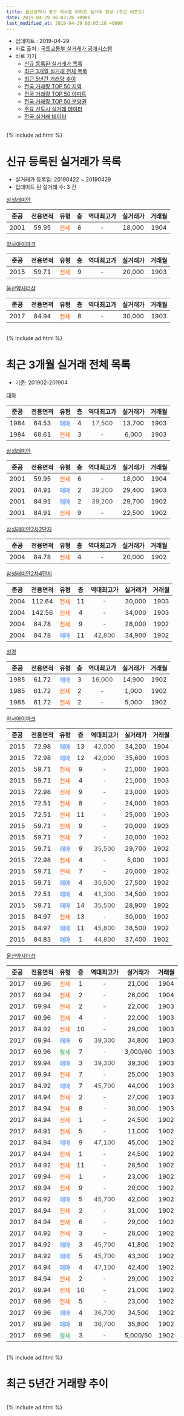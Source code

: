 ```yaml
---
title: 울산광역시 중구 약사동 아파트 실거래 정보 (주간 레포트)
date: 2019-04-29 06:03:26 +0900
last_modified_at: 2019-04-29 06:03:26 +0900
---
```


* 업데이트 : 2019-04-29
* 자료 출처 : [국토교통부 실거래가 공개시스템](http://rt.molit.go.kr)
* 바로 가기
    * [신규 등록된 실거래가 목록](#신규-등록된-실거래가-목록)
    * [최근 3개월 실거래 전체 목록](#최근-3개월-실거래-전체-목록)
    * [최근 5년간 거래량 추이](#최근-5년간-거래량-추이)
    * [전국 거래량 TOP 50 지역](https://inasie.github.io/apt-trade-info/최근-3개월-전국에서-가장-거래가-많이-발생한-지역)
    * [전국 거래량 TOP 50 아파트](https://inasie.github.io/apt-trade-info/최근-3개월-전국에서-가장-거래가-많이-발생한-아파트)
    * [전국 거래량 TOP 50 분양권](https://inasie.github.io/apt-trade-info/최근-3개월-전국에서-가장-거래가-많이-발생한-분양권)
    * [주요 신도시 실거래 데이터](https://inasie.github.io/apt-trade-info/주요-신도시)
    * [전국 실거래 데이터](https://inasie.github.io/apt-trade-info/전국)
<br>
{% include ad.html %}
<br>

# 신규 등록된 실거래가 목록
* 실거래가 등록일: 20190422 ~ 20190429
* 업데이트 된 실거래 수: 3 건


[삼성래미안](https://search.naver.com/search.naver?query=%EC%9A%B8%EC%82%B0%EA%B4%91%EC%97%AD%EC%8B%9C+%EC%A4%91%EA%B5%AC+%EC%95%BD%EC%82%AC%EB%8F%99+%EC%82%BC%EC%84%B1%EB%9E%98%EB%AF%B8%EC%95%88)

|준공|전용면적|유형|층|역대최고가|실거래가|거래월|
|:---:|:---:|:---:|:---:|:---:|:---:|:---:|
|2001|59.95|<span style="color:#ff5a00">전세</span>|6|<span style="color:#444444">-</span>|18,000|1904|

[약사아이파크](https://search.naver.com/search.naver?query=%EC%9A%B8%EC%82%B0%EA%B4%91%EC%97%AD%EC%8B%9C+%EC%A4%91%EA%B5%AC+%EC%95%BD%EC%82%AC%EB%8F%99+%EC%95%BD%EC%82%AC%EC%95%84%EC%9D%B4%ED%8C%8C%ED%81%AC)

|준공|전용면적|유형|층|역대최고가|실거래가|거래월|
|:---:|:---:|:---:|:---:|:---:|:---:|:---:|
|2015|59.71|<span style="color:#ff5a00">전세</span>|9|<span style="color:#444444">-</span>|20,000|1903|

[울산약사더샵](https://search.naver.com/search.naver?query=%EC%9A%B8%EC%82%B0%EA%B4%91%EC%97%AD%EC%8B%9C+%EC%A4%91%EA%B5%AC+%EC%95%BD%EC%82%AC%EB%8F%99+%EC%9A%B8%EC%82%B0%EC%95%BD%EC%82%AC%EB%8D%94%EC%83%B5)

|준공|전용면적|유형|층|역대최고가|실거래가|거래월|
|:---:|:---:|:---:|:---:|:---:|:---:|:---:|
|2017|84.94|<span style="color:#ff5a00">전세</span>|8|<span style="color:#444444">-</span>|30,000|1903|


<br>
{% include ad.html %}
<br>

# 최근 3개월 실거래 전체 목록
* 기준: 201902-201904


[대하](https://search.naver.com/search.naver?query=%EC%9A%B8%EC%82%B0%EA%B4%91%EC%97%AD%EC%8B%9C+%EC%A4%91%EA%B5%AC+%EC%95%BD%EC%82%AC%EB%8F%99+%EB%8C%80%ED%95%98)

|준공|전용면적|유형|층|역대최고가|실거래가|거래월|
|:---:|:---:|:---:|:---:|:---:|:---:|:---:|
|1984|64.53|<span style="color:#4285f3">매매</span>|4|<span style="color:#444444">17,500</span>|13,700|1903|
|1984|68.61|<span style="color:#ff5a00">전세</span>|3|<span style="color:#444444">-</span>|6,000|1903|

[삼성래미안](https://search.naver.com/search.naver?query=%EC%9A%B8%EC%82%B0%EA%B4%91%EC%97%AD%EC%8B%9C+%EC%A4%91%EA%B5%AC+%EC%95%BD%EC%82%AC%EB%8F%99+%EC%82%BC%EC%84%B1%EB%9E%98%EB%AF%B8%EC%95%88)

|준공|전용면적|유형|층|역대최고가|실거래가|거래월|
|:---:|:---:|:---:|:---:|:---:|:---:|:---:|
|2001|59.95|<span style="color:#ff5a00">전세</span>|6|<span style="color:#444444">-</span>|18,000|1904|
|2001|84.91|<span style="color:#4285f3">매매</span>|2|<span style="color:#444444">39,200</span>|29,400|1903|
|2001|84.91|<span style="color:#4285f3">매매</span>|2|<span style="color:#444444">39,200</span>|29,700|1902|
|2001|84.91|<span style="color:#ff5a00">전세</span>|9|<span style="color:#444444">-</span>|22,500|1902|

[삼성래미안2차2단지](https://search.naver.com/search.naver?query=%EC%9A%B8%EC%82%B0%EA%B4%91%EC%97%AD%EC%8B%9C+%EC%A4%91%EA%B5%AC+%EC%95%BD%EC%82%AC%EB%8F%99+%EC%82%BC%EC%84%B1%EB%9E%98%EB%AF%B8%EC%95%882%EC%B0%A82%EB%8B%A8%EC%A7%80)

|준공|전용면적|유형|층|역대최고가|실거래가|거래월|
|:---:|:---:|:---:|:---:|:---:|:---:|:---:|
|2004|84.78|<span style="color:#ff5a00">전세</span>|4|<span style="color:#444444">-</span>|20,000|1902|

[삼성래미안2차4단지](https://search.naver.com/search.naver?query=%EC%9A%B8%EC%82%B0%EA%B4%91%EC%97%AD%EC%8B%9C+%EC%A4%91%EA%B5%AC+%EC%95%BD%EC%82%AC%EB%8F%99+%EC%82%BC%EC%84%B1%EB%9E%98%EB%AF%B8%EC%95%882%EC%B0%A84%EB%8B%A8%EC%A7%80)

|준공|전용면적|유형|층|역대최고가|실거래가|거래월|
|:---:|:---:|:---:|:---:|:---:|:---:|:---:|
|2004|112.64|<span style="color:#ff5a00">전세</span>|11|<span style="color:#444444">-</span>|30,000|1903|
|2004|142.56|<span style="color:#ff5a00">전세</span>|4|<span style="color:#444444">-</span>|34,000|1903|
|2004|84.78|<span style="color:#ff5a00">전세</span>|9|<span style="color:#444444">-</span>|28,000|1902|
|2004|84.78|<span style="color:#4285f3">매매</span>|11|<span style="color:#444444">42,800</span>|34,900|1902|

[성경](https://search.naver.com/search.naver?query=%EC%9A%B8%EC%82%B0%EA%B4%91%EC%97%AD%EC%8B%9C+%EC%A4%91%EA%B5%AC+%EC%95%BD%EC%82%AC%EB%8F%99+%EC%84%B1%EA%B2%BD)

|준공|전용면적|유형|층|역대최고가|실거래가|거래월|
|:---:|:---:|:---:|:---:|:---:|:---:|:---:|
|1985|61.72|<span style="color:#4285f3">매매</span>|3|<span style="color:#444444">16,000</span>|14,900|1902|
|1985|61.72|<span style="color:#ff5a00">전세</span>|2|<span style="color:#444444">-</span>|1,000|1902|
|1985|61.72|<span style="color:#ff5a00">전세</span>|2|<span style="color:#444444">-</span>|5,000|1902|

[약사아이파크](https://search.naver.com/search.naver?query=%EC%9A%B8%EC%82%B0%EA%B4%91%EC%97%AD%EC%8B%9C+%EC%A4%91%EA%B5%AC+%EC%95%BD%EC%82%AC%EB%8F%99+%EC%95%BD%EC%82%AC%EC%95%84%EC%9D%B4%ED%8C%8C%ED%81%AC)

|준공|전용면적|유형|층|역대최고가|실거래가|거래월|
|:---:|:---:|:---:|:---:|:---:|:---:|:---:|
|2015|72.98|<span style="color:#4285f3">매매</span>|13|<span style="color:#444444">42,000</span>|34,200|1904|
|2015|72.98|<span style="color:#4285f3">매매</span>|12|<span style="color:#444444">42,000</span>|35,600|1903|
|2015|59.71|<span style="color:#ff5a00">전세</span>|9|<span style="color:#444444">-</span>|21,000|1903|
|2015|59.71|<span style="color:#ff5a00">전세</span>|4|<span style="color:#444444">-</span>|21,000|1903|
|2015|72.98|<span style="color:#ff5a00">전세</span>|9|<span style="color:#444444">-</span>|23,000|1903|
|2015|72.51|<span style="color:#ff5a00">전세</span>|8|<span style="color:#444444">-</span>|24,000|1903|
|2015|72.51|<span style="color:#ff5a00">전세</span>|11|<span style="color:#444444">-</span>|25,000|1903|
|2015|59.71|<span style="color:#ff5a00">전세</span>|9|<span style="color:#444444">-</span>|20,000|1903|
|2015|59.71|<span style="color:#ff5a00">전세</span>|7|<span style="color:#444444">-</span>|20,000|1902|
|2015|59.71|<span style="color:#4285f3">매매</span>|9|<span style="color:#444444">35,500</span>|29,700|1902|
|2015|72.98|<span style="color:#ff5a00">전세</span>|4|<span style="color:#444444">-</span>|5,000|1902|
|2015|59.71|<span style="color:#ff5a00">전세</span>|7|<span style="color:#444444">-</span>|20,000|1902|
|2015|59.71|<span style="color:#4285f3">매매</span>|4|<span style="color:#444444">35,500</span>|27,500|1902|
|2015|72.51|<span style="color:#4285f3">매매</span>|4|<span style="color:#444444">41,300</span>|34,500|1902|
|2015|59.71|<span style="color:#4285f3">매매</span>|14|<span style="color:#444444">35,500</span>|28,900|1902|
|2015|84.97|<span style="color:#ff5a00">전세</span>|13|<span style="color:#444444">-</span>|30,000|1902|
|2015|84.97|<span style="color:#4285f3">매매</span>|11|<span style="color:#444444">45,800</span>|38,500|1902|
|2015|84.83|<span style="color:#4285f3">매매</span>|1|<span style="color:#444444">44,800</span>|37,400|1902|

[울산약사더샵](https://search.naver.com/search.naver?query=%EC%9A%B8%EC%82%B0%EA%B4%91%EC%97%AD%EC%8B%9C+%EC%A4%91%EA%B5%AC+%EC%95%BD%EC%82%AC%EB%8F%99+%EC%9A%B8%EC%82%B0%EC%95%BD%EC%82%AC%EB%8D%94%EC%83%B5)

|준공|전용면적|유형|층|역대최고가|실거래가|거래월|
|:---:|:---:|:---:|:---:|:---:|:---:|:---:|
|2017|69.96|<span style="color:#ff5a00">전세</span>|1|<span style="color:#444444">-</span>|21,000|1904|
|2017|69.94|<span style="color:#ff5a00">전세</span>|2|<span style="color:#444444">-</span>|26,000|1904|
|2017|69.94|<span style="color:#ff5a00">전세</span>|2|<span style="color:#444444">-</span>|22,000|1903|
|2017|69.96|<span style="color:#ff5a00">전세</span>|4|<span style="color:#444444">-</span>|22,000|1903|
|2017|84.92|<span style="color:#ff5a00">전세</span>|10|<span style="color:#444444">-</span>|29,000|1903|
|2017|69.94|<span style="color:#4285f3">매매</span>|6|<span style="color:#444444">39,300</span>|34,800|1903|
|2017|69.96|<span style="color:#34a853">월세</span>|7|<span style="color:#444444">-</span>|3,000/60|1903|
|2017|69.94|<span style="color:#4285f3">매매</span>|3|<span style="color:#444444">39,300</span>|39,300|1903|
|2017|69.94|<span style="color:#ff5a00">전세</span>|7|<span style="color:#444444">-</span>|25,000|1903|
|2017|84.92|<span style="color:#4285f3">매매</span>|7|<span style="color:#444444">45,700</span>|44,000|1903|
|2017|84.94|<span style="color:#ff5a00">전세</span>|2|<span style="color:#444444">-</span>|27,000|1903|
|2017|84.94|<span style="color:#ff5a00">전세</span>|8|<span style="color:#444444">-</span>|30,000|1903|
|2017|84.94|<span style="color:#ff5a00">전세</span>|1|<span style="color:#444444">-</span>|24,500|1902|
|2017|84.91|<span style="color:#ff5a00">전세</span>|5|<span style="color:#444444">-</span>|11,000|1902|
|2017|84.94|<span style="color:#4285f3">매매</span>|9|<span style="color:#444444">47,100</span>|45,000|1902|
|2017|84.94|<span style="color:#ff5a00">전세</span>|1|<span style="color:#444444">-</span>|24,500|1902|
|2017|84.92|<span style="color:#ff5a00">전세</span>|11|<span style="color:#444444">-</span>|28,500|1902|
|2017|69.94|<span style="color:#ff5a00">전세</span>|1|<span style="color:#444444">-</span>|23,000|1902|
|2017|69.94|<span style="color:#ff5a00">전세</span>|9|<span style="color:#444444">-</span>|20,000|1902|
|2017|84.92|<span style="color:#4285f3">매매</span>|5|<span style="color:#444444">45,700</span>|42,000|1902|
|2017|84.94|<span style="color:#ff5a00">전세</span>|2|<span style="color:#444444">-</span>|31,000|1902|
|2017|84.94|<span style="color:#ff5a00">전세</span>|6|<span style="color:#444444">-</span>|29,000|1902|
|2017|84.92|<span style="color:#ff5a00">전세</span>|3|<span style="color:#444444">-</span>|28,000|1902|
|2017|84.92|<span style="color:#4285f3">매매</span>|3|<span style="color:#444444">45,700</span>|41,800|1902|
|2017|84.92|<span style="color:#4285f3">매매</span>|5|<span style="color:#444444">45,700</span>|43,300|1902|
|2017|84.94|<span style="color:#4285f3">매매</span>|4|<span style="color:#444444">47,100</span>|42,400|1902|
|2017|84.94|<span style="color:#ff5a00">전세</span>|2|<span style="color:#444444">-</span>|29,000|1902|
|2017|69.94|<span style="color:#ff5a00">전세</span>|10|<span style="color:#444444">-</span>|21,000|1902|
|2017|69.96|<span style="color:#ff5a00">전세</span>|5|<span style="color:#444444">-</span>|23,000|1902|
|2017|69.96|<span style="color:#4285f3">매매</span>|4|<span style="color:#444444">36,700</span>|34,500|1902|
|2017|69.96|<span style="color:#4285f3">매매</span>|8|<span style="color:#444444">36,700</span>|35,800|1902|
|2017|69.96|<span style="color:#34a853">월세</span>|3|<span style="color:#444444">-</span>|5,000/50|1902|


<br>
{% include ad.html %}
<br>

# 최근 5년간 거래량 추이


<div style="width:100%;">
    <canvas id="deal_progress" height="200"></canvas>
</div>

<script>
new Chart(document.getElementById("deal_progress"), {
    type: 'line',
    data: {
        labels: ['201404','201405','201406','201407','201408','201409','201410','201411','201412','201501','201502','201503','201504','201505','201506','201507','201508','201509','201510','201511','201512','201601','201602','201603','201604','201605','201606','201607','201608','201609','201610','201611','201612','201701','201702','201703','201704','201705','201706','201707','201708','201709','201710','201711','201712','201801','201802','201803','201804','201805','201806','201807','201808','201809','201810','201811','201812','201901','201902','201903','201904'],
        datasets: [{
            label: '매매',
            pointRadius: 1,
            data: [10, 8, 6, 28, 5, 13, 15, 7, 9, 12, 5, 10, 15, 7, 5, 11, 10, 17, 9, 13, 8, 5, 8, 15, 7, 2, 4, 9, 8, 5, 10, 10, 4, 3, 11, 4, 3, 2, 6, 4, 10, 3, 5, 11, 14, 5, 8, 7, 4, 13, 4, 7, 8, 8, 11, 5, 4, 15, 16, 6, 1],
            borderColor: "rgba(255, 201, 14, 1)",
            backgroundColor: "rgba(255, 201, 14, 0.5)",
            fill: false,
            lineTension: 0
        },{
            label: '전월세',
            pointRadius: 1,
            data: [4, 5, 4, 4, 3, 2, 3, 4, 2, 1, 3, 1, 3, 2, 3, 3, 9, 11, 19, 8, 6, 4, 3, 4, 3, 2, 4, 3, 4, 1, 3, 2, 5, 21, 26, 30, 9, 13, 9, 5, 10, 14, 12, 11, 7, 13, 6, 9, 5, 5, 7, 6, 7, 5, 12, 7, 8, 19, 22, 16, 3],
            borderColor: "rgba(0, 141, 185, 1)",
            backgroundColor: "rgba(0, 141, 185, 0.5)",
            fill: false,
            lineTension: 0
        }
        ]
    },
    options: {
        responsive: true,
        title: {
            display: false
        },
        tooltips: {
            mode: 'index',
            intersect: false
        },
        hover: {
            mode: 'nearest',
            intersect: true
        },
        scales: {
            xAxes: [{
                display: true,
                scaleLabel: {
                    display: true,
                    labelString: '년/월'
                }
            }],
            yAxes: [{
                display: true,
                ticks: {
                    suggestedMin: 0,
                },
                scaleLabel: {
                    display: true,
                    labelString: '실거래 수'
                }
            }]
        }
    }
});

</script>


<br>
{% include ad.html %}
<br>

